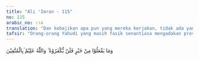 ```yaml
---
title: "Ali 'Imran - 115"
no: 115
arabic_no: ١١٥
translation: "Dan kebajikan apa pun yang mereka kerjakan, tidak ada yang mengingkarinya. Dan Allah Maha Mengetahui orang-orang yang bertakwa."
tafsir: "Orang-orang Yahudi yang masih fasik senantiasa mengadakan provokasi kepada teman-temannya yang sudah beriman dan masuk Islam, bahwa mereka akan rugi dengan imannya itu.\n\nSebagai jawaban dan bantahan atas perbuatan buruk mereka itu, ditegaskan bahwa kebajikan apa saja yang telah dikerjakan oleh mereka yang telah beriman, mereka tetap akan memperoleh pahala dari amal perbuatannya dan tidak akan dihalangi sedikit pun menerimanya.\n\nAllah Maha Mengetahui orang-orang yang benar-benar beriman dan bertakwa di antara mereka. Karenanya, amal perbuatan mereka tidak akan disia-siakan tetapi akan diberi pahala yang berlipat ganda."
---
```


وَمَا يَفْعَلُوْا مِنْ خَيْرٍ فَلَنْ يُّكْفَرُوْهُ ۗ وَاللّٰهُ عَلِيْمٌ ۢبِالْمُتَّقِيْنَ
